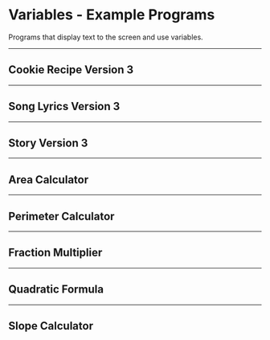 # Variables - Example Programs

Programs that display text to the screen and use variables.

---

## Cookie Recipe Version 3

---

## Song Lyrics Version 3

---

## Story Version 3

---

## Area Calculator

---

## Perimeter Calculator

---

## Fraction Multiplier

---

## Quadratic Formula

---

## Slope Calculator
